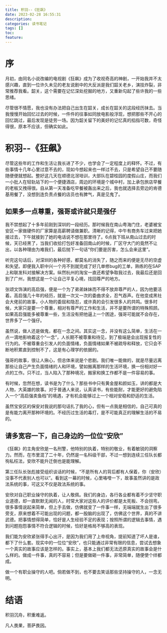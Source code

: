 ```yaml
---
title: 积羽--《狂飙》
date: 2023-02-28 16:55:31
description:
categories: 读书笔记
tags: []
toc:
feature:
---
```


# 序

月初，由同名小说改编的电视剧《狂飙》成为了收视奇高的神剧，一开始我并不太感兴趣，直到一位许久未见的老友说剧中的大反派是我们韶关老乡，演技炸裂，非常推荐我看。韶关，这个需要在记忆深处挖掘的地方，又重新勾起了些许我的一些思绪。

尽管很不情愿，我也没有办法把自己出生在韶关，成长在韶关的这段经历抹去。当我慢慢开始回忆过去的时候，一件件的往事如同放电影般浮现，想把那些不开心的回忆跳过，最后发现是徒劳一场。因为韶关留下的美好的记忆真的掐指可数，奇怪得很，原本不应该，但确实如此。

<!-- more -->

# 积羽--《狂飙》

尽管这些年的工作和生活让我长进了不少，也学会了一定程度上的释怀。不过，有些事情十几年心里过意不去的，现如今想起来也一样过不去，只是希望自己不要随随便便就想起。整好这几天在顺德北滘培训，大部队在碧桂园的度假山庄，而我们一小批人在轻轨站下的一个便捷酒店，周边的环境是个城中村，加上承包旅店早餐的老板又拽得很。自从第一天准备吃早餐被轰出来之后，我也就选择去旁边的肯德基用餐了，没想到连负责点餐的店员也有脾气，真是见鬼了。

## 如果多一点尊重，强哥或许就只是强仔

我不禁想起了十多年前刚到深圳的一段经历。那时候我在南山粤海门住，老婆被宝安区一家做硬件的厂家算是高薪聘请做兼职。清晰的记得，中午有商务车过来把她接过去，下午就接到了她的电话说不想在那里待了。6点我下班从南山过去的时候，天已经黑了，当我们收拾打包好准备回南山的时候，厂区守大门的竟然不让出，以各种理由为难我们，最后抛下一句话“你们要是厉害，怎么会来这里”。

听完这句话后，对深圳的各种好感，都莫名的消失了，随之而来的便是无尽的空虚和失望。即便我入职中兴一个月不到就完成了好几单修bug的工单，熟练的在SAP上和联发科对接解决方案。纵然杭州的淘宝一直还希望争取我过去，我最后还是回到了广州，我想这是一个让自己平复心境，找回尊严的地方。

张颂文饰演的高启强，便是一个为了弟弟妹妹而不得不放弃尊严的人，因为他要活着。高启强几十年的经历，就是一次又一次的委曲求全，忍气吞声。在他变成黑社会大佬前的故事，小人物的委屈和隐忍，或许真的会引发很多人的共鸣。很多时候，大家只是要一个尊重，相对有尊严的工作和生活，并不是要所谓的特殊照顾。如果高启强能多被尊重一些，生活没有把他逼上一个困途，强哥可能就不会存在，世界多了一个强仔。

虽然说，做人还是做鬼，都在一念之间。其实这一念，并没有这么简单，生活在一点一滴地影响着这个“一念”，人长期不被尊重和待见，到了极端是会出现报复性的行为的。不被尊重会引发人的负面情绪，负面情绪如果不被疏导和释放，它只会不断地积累直到控制不了，这是有心理学的依据的。

强哥的故事，很让人揪心，但总体来说是个悲剧。我们唯一能做的，就是尽量远离那些让自己产生负面情绪的人和环境，譬如搬离那样的生活环境，换一份相对好一点的工作。只不过，当人陷入了那种境况，搬家和换工作都不是一件容易的事。

有时候，忽然在想，读书是为了什么？那些书中只有黄金屋和颜如玉，讲的都是大人物，大英雄的故事。对于普通人来说，认真读书，有些能耐，才能更好的避免陷入一个“高启强卖鱼档”的境遇，才有机会能够过上一个相对安稳和舒适的生活。

虽然宝安区的保安对我说的那句话扎了我的心，但有一点我是相信的，自己可真的是有能力离开那种环境的。不经历过生活的毒打，是不可能真正的理解生活的不易的。

## 请多宽容一下，自己身边的一位位“安欣”

《狂飙》的主角安欣是一名刑警，他特别的执着，特别的敬业，有着敏锐的洞察力。然而，在市里混了二十年，仍然是一名科级干部，不过一想到连续三任队长都徇私枉法，安欣不能升迁倒也是能理解。

第三任队长张彪接受组织谈话的时候，“不是所有人的背后都有人保着，你（安欣）没事不代表别人也可以”。看到这一幕的时候，心里咯噔一下，故事虽然讲的是政法系统的事，可这又不仅是政法系统的事。

安欣对自己职业操守的执着，让人敬佩。我们的身边，各行各业都有着不少坚守职业道德，却一直默默无闻的人，时常大家对这些人的评价都是太死板、不会拐弯。很多事情说起来简单，但上手去做，仿佛就变了一件事一样，无端端就生出了很多旁支，原来想着不可能出现的问题，都一股脑的出现了，仿佛这个世界，真的不讲武德。把事情想得简单，恰好是人生经验不足的表现；按照所谓的逻辑去事情，遇到问题抱怨事情不符合逻辑的时候，恰好是格局不够高的表现。

我们能为安欣紧张得手心出汗，是因为我们用了上帝视角，提前知道了坏人是谁，都下了什么套。现实中的一位位“安欣”，也只能通过非常有限的信息，尝试去想象一个真实的故事应该是怎样的。事实上，基本上我们都无法还原真实的故事会是什么样的。做成一件事，真的不容易；但是要做砸一件事，非常简单，随便使个绊都成。

做一个有职业操守的人吧。倘若做不到，也不要去笑话那些坚持操守的人，一念无明。

# 结语

积羽沉舟，积重难返。

凡人畏果，菩萨畏因。

